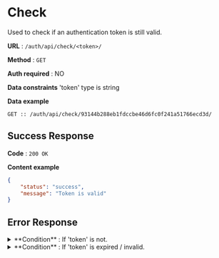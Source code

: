# Check

Used to check if an authentication token is still valid.

**URL** : `/auth/api/check/<token>/`

**Method** : `GET`

**Auth required** : NO

**Data constraints**
'token' type is string

**Data example**

```
GET :: /auth/api/check/93144b288eb1fdccbe46d6fc0f241a51766ecd3d/
```

## Success Response

**Code** : `200 OK`

**Content example**

```json
{
    "status": "success",
    "message": "Token is valid"
}
```

## Error Response

<details>
    <summary>
        **Condition** : If 'token' is not.
    </summary>
<p>

**Code** : `400 BAD REQUEST`

**Content** :

```json
{
    "status": "error",
    "message": "No token provided"
}
```
</p>
</details>


<details>
    <summary>
        **Condition** : If 'token' is expired / invalid.
    </summary>
<p>

**Code** : `400 BAD REQUEST`

**Content** :

```json
{
    "status": "error",
    "message": "Invalid / Expired Token"
}
```
</p>
</details>